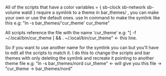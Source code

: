 All of the scripts that have a color variables = {
  sb-clock
  sb-network
  sb-volume
  waldl
}
require a symlink to a theme in bar_themes/ , you can make your own or use the default ones.
use ln command to make the symlink like this e.g:
  "ln -s bar_themes/'cur_theme' cur_theme"

All scripts reference the file with the name 'cur_theme' e.g:
 "[ -f ~/.local/bin/cur_theme ] && . ~/.local/bin/cur_theme" <- this line.

So if you want to use another name for the symlink you can but you'll have to edit all the scripts to match it.
I do this to change the scripts and bar themes with only deleting the symlink and recreate it pointing to another
theme file e.g:
  "ln -s bar_themes/nord cur_theme"  <-  will give you this file  ->  "cur_theme -> bar_themes/nord"
